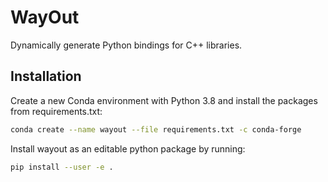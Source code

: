 # WayOut

Dynamically generate Python bindings for C++ libraries.


## Installation

Create a new Conda environment with Python 3.8 and install the
packages from requirements.txt:

```bash
conda create --name wayout --file requirements.txt -c conda-forge
```

Install wayout as an editable python package by running:

```bash
pip install --user -e .
```
